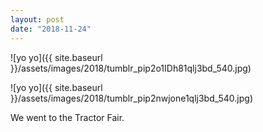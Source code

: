 ```yaml
---
layout: post
date: "2018-11-24"
---
```


![yo yo]({{ site.baseurl }}/assets/images/2018/tumblr_pip2o1IDh81qlj3bd_540.jpg)

![yo yo]({{ site.baseurl }}/assets/images/2018/tumblr_pip2nwjone1qlj3bd_540.jpg)

We went to the Tractor Fair.
